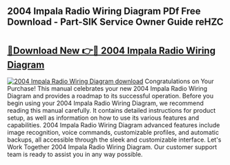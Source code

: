## 2004 Impala Radio Wiring Diagram PDf Free Download - Part-SIK Service Owner Guide reHZC

# <h2><a href="http://dfmdyzg.blite.top/?on=2004+Impala+Radio+Wiring+Diagram">🔗Download New 👉🔴 2004 Impala Radio Wiring Diagram</a></h2>

[![2004 Impala Radio Wiring Diagram download](https://i.imgur.com/lujVjoI.png)](http://dfmdyzg.blite.top/?on=2004+Impala+Radio+Wiring+Diagram)
Congratulations on Your Purchase! This manual celebrates your new 2004 Impala Radio Wiring Diagram and provides a roadmap to its successful operation. Before you begin using your 2004 Impala Radio Wiring Diagram, we recommend reading this manual carefully. It contains detailed instructions for product setup, as well as information on how to use its various features and capabilities. 2004 Impala Radio Wiring Diagram advanced features include image recognition, voice commands, customizable profiles, and automatic backups, all accessible through the sleek and customizable interface. Let's Work Together 2004 Impala Radio Wiring Diagram. Our customer support team is ready to assist you in any way possible.
